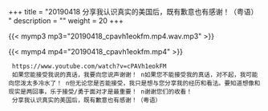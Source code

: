 +++
title = "20190418  分享我认识真实的美国后，既有歉意也有感谢！（粤语） "
description = ""
weight = 20
+++

{{< mymp3 mp3="20190418_cpavh1eokfm.mp4.wav.mp3" >}}

{{< mymp4 mp4="20190418_cpavh1eokfm.mp4" >}}

     https://www.youtube.com/watch?v=cPAVh1eokFM 
     如果您能接受我说的真话，我要向您说声谢谢！ n如果您不能接受我的真话，对不起，我可能向您泼太多冷水了！ n但无论您是否能接受，我只是想与您分享我的经历和看法。要知道想像和现实是两回事，乐于接受/勇于面对才是最重要！ n谢谢您们的收看！ 
     分享我认识真实的美国后，既有歉意也有感谢！（粤语） 
